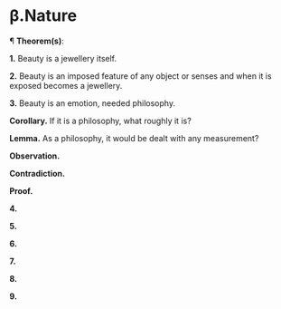 # β.Nature


¶ <b>Theorem(s)</b>:

<b>1.</b> Beauty is a jewellery itself.

<b>2.</b> Beauty is an imposed feature of any object or senses and when it is exposed becomes a jewellery.

<b>3.</b> Beauty is an emotion, needed philosophy.

<b>Corollary.</b> If it is a philosophy, what roughly it is?

<b>Lemma.</b> As a philosophy, it would be dealt with any measurement?

<b>Observation.</b>

<b>Contradiction.</b>

<b>Proof.</b>

<b>4.</b>

<b>5.</b>

<b>6.</b>

<b>7.</b>

<b>8.</b>

<b>9.</b>
